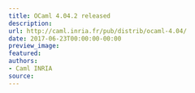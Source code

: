 ```yaml
---
title: OCaml 4.04.2 released
description:
url: http://caml.inria.fr/pub/distrib/ocaml-4.04/
date: 2017-06-23T00:00:00-00:00
preview_image:
featured:
authors:
- Caml INRIA
source:
---
```



